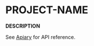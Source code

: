# __PROJECT-NAME__

__DESCRIPTION__

See [Apiary][] for API reference.

[Apiary]: http://docs.moviomediaapi.apiary.io/reference
